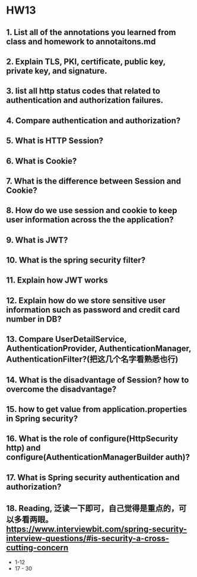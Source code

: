 # HW13
## 1.  List all of the annotations you learned from class and homework to annotaitons.md
## 2.  Explain TLS, PKI, certificate, public key, private key, and signature.
## 3.  list all http status codes that related to authentication and authorization failures.
## 4.  Compare authentication and authorization?
## 5.  What is HTTP Session?
## 6.  What is Cookie?
## 7.  What is the difference between Session and Cookie?
## 8.  How do we use session and cookie to keep user information across the the application?
## 9.  What is JWT?
## 10.  What is the spring security filter?
## 11.  Explain how JWT works
## 12.  Explain how do we store sensitive user information such as password and credit card number in DB?
## 13.  Compare UserDetailService, AuthenticationProvider, AuthenticationManager, AuthenticationFilter?(把这几个名字看熟悉也行)
## 14.  What is the disadvantage of Session? how to overcome the disadvantage?
## 15.  how to get value from application.properties in Spring security?
## 16.  What is the role of configure(HttpSecurity http) and configure(AuthenticationManagerBuilder auth)?
## 17.  What is Spring security authentication and authorization?
## 18.  Reading, 泛读一下即可，自己觉得是重点的，可以多看两眼。https://www.interviewbit.com/spring-security-interview-questions/#is-security-a-cross-cutting-concern
- 1-12
- 17 - 30